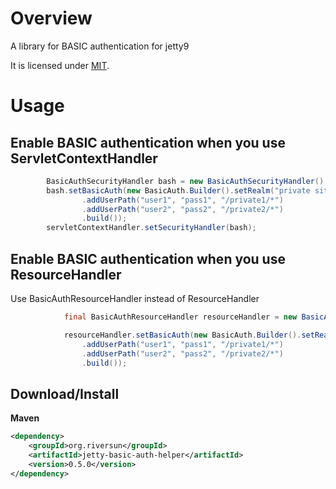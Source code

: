 # Overview
A library for BASIC authentication for jetty9

It is licensed under [MIT](https://opensource.org/licenses/MIT).

# Usage

## Enable BASIC authentication when you use ServletContextHandler

```java
        BasicAuthSecurityHandler bash = new BasicAuthSecurityHandler();
        bash.setBasicAuth(new BasicAuth.Builder().setRealm("private site")
                .addUserPath("user1", "pass1", "/private1/*")
                .addUserPath("user2", "pass2", "/private2/*")
                .build());
        servletContextHandler.setSecurityHandler(bash);
```

## Enable BASIC authentication when you use ResourceHandler

Use BasicAuthResourceHandler instead of ResourceHandler

```java
            final BasicAuthResourceHandler resourceHandler = new BasicAuthResourceHandler();

            resourceHandler.setBasicAuth(new BasicAuth.Builder().setRealm("private site")
                .addUserPath("user1", "pass1", "/private1/*")
                .addUserPath("user2", "pass2", "/private2/*")
                .build());
```
## Download/Install

**Maven**

```xml
<dependency>
	<groupId>org.riversun</groupId>
	<artifactId>jetty-basic-auth-helper</artifactId>
	<version>0.5.0</version>
</dependency>
```
